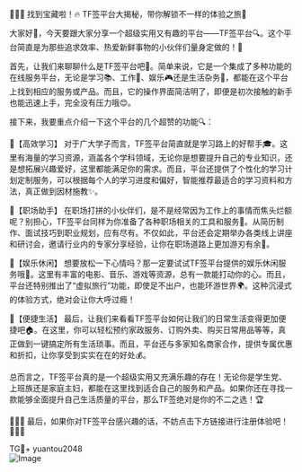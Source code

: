 🎉🎉🎉 找到宝藏啦！🔥 TF签平台大揭秘，带你解锁不一样的体验之旅🌟

大家好👋，今天要跟大家分享一个超级实用又有趣的平台——TF签平台🔍。这个平台简直是为那些追求效率、热爱新鲜事物的小伙伴们量身定做的！🚀

首先，让我们来聊聊什么是TF签平台吧📝。简单来说，它是一个集成了多种功能的在线服务平台，无论是学习📚、工作💼、娱乐🎮还是生活杂务🧺，都能在这个平台上找到相应的服务或产品。而且，它的操作界面简洁明了，即便是初次接触的新手也能迅速上手，完全没有压力哦😊。

接下来，我要重点介绍一下这个平台的几个超赞的功能🔍：

🌈【高效学习】
对于广大学子而言，TF签平台简直就是学习路上的好帮手🎓。这里有海量的学习资源，涵盖各个学科领域，无论你是想要提升自己的专业知识，还是想拓展兴趣爱好，这里都能满足你的需求。而且，平台还提供了个性化的学习计划定制服务，可以根据每个人的学习进度和偏好，智能推荐最适合的学习资料和方法，真正做到因材施教✨。

🌈【职场助手】
在职场打拼的小伙伴们，是不是经常因为工作上的事情而焦头烂额呢？别担心，TF签平台同样为你准备了各种职场相关的工具和服务💼。从简历制作、面试技巧到职业规划，应有尽有。不仅如此，平台还会定期举办各类线上讲座和研讨会，邀请行业内的专家分享经验，让你在职场道路上更加游刃有余🌟。

🌈【娱乐休闲】
想要放松一下心情吗？那一定要试试TF签平台提供的娱乐休闲服务哦🎉。这里有丰富的电影、音乐、游戏等资源，总有一款能打动你的心。而且，平台还特别推出了“虚拟旅行”功能，即使足不出户，也能环游世界🌍。这种沉浸式的体验方式，绝对会让你大呼过瘾！

🌈【便捷生活】
最后，让我们来看看TF签平台如何让我们的日常生活变得更加便捷吧🏠。在这里，你可以轻松预约家政服务、订购外卖、购买日常用品等等，真正做到一键搞定所有生活琐事。而且，平台还与多家知名商家合作，提供专属优惠和折扣，让你享受到实实在在的好处💰。

总而言之，TF签平台真的是一个超级实用又充满乐趣的存在！无论你是学生党、上班族还是家庭主妇，都能在这里找到适合自己的服务和产品。如果你还在寻找一款能够全面提升自己生活质量的平台，那么TF签绝对是你的不二之选！🏆

🎁🎁🎁 最后，如果你对TF签平台感兴趣的话，不妨点击下方链接进行注册体验吧！🚀🚀🚀

TG💪+ yuantou2048  
![Image](https://github.com/user-attachments/assets/b096be7b-4918-425d-a280-69484dc5cd6f)